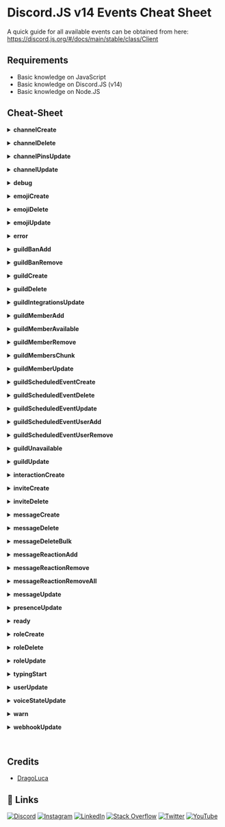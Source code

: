 # Discord.JS v14 Events Cheat Sheet

A quick guide for all available events can be obtained from here: https://discord.js.org/#/docs/main/stable/class/Client


## Requirements

- Basic knowledge on JavaScript
- Basic knowledge on Discord.JS (v14)
- Basic knowledge on Node.JS

## Cheat-Sheet

<p>
<details>
<summary><strong>channelCreate</strong></summary>
<br/>

`Description:` Emitted whenever a guild channel is created.

| PARAMETER | Type     |Description                |
| :-------- | :------- | :------------------------- |
| `channel` | `GuildChannel` | The channel that was created |

```js
client.on("channelCreate", (channel) => {
    console.log(`${channel} has been created`)
})
```

</details>
</p>

<p>
<details>
<summary><strong>channelDelete</strong></summary>
<br/>

`Description:` Emitted whenever a guild channel is deleted.

| PARAMETER | Type     |Description                |
| :-------- | :------- | :------------------------- |
| `channel` | `GuildChannel` | The channel that was deleted |

```js
client.on("channelDelete", (channel) => {
    console.log(`${channel} has been deleted`)
})
```

</details>
</p>

<p>
<details>
<summary><strong>channelPinsUpdate</strong></summary>
<br/>

`Description:` Emitted whenever the pins of a channel are updated. Due to the nature of the WebSocket event, not much information can be provided easily here - you need to manually check the pins yourself.

| PARAMETER | Type     |Description                |
| :-------- | :------- | :------------------------- |
| `channel` | `GuildChannel` | The time of the pins update |
| `time` | `Date` | The channel that was deleted |

```js
client.on("channelPinsUpdate", (channel, time) => {
    console.log(`${channel}'s pin has been updated at ${time}`)
})
```

</details>
</p>

<p>
<details>
<summary><strong>channelUpdate</strong></summary>
<br/>

`Description:` Emitted whenever a channel is updated - e.g. name change, topic change, channel type change.

| PARAMETER | Type     |Description                |
| :-------- | :------- | :------------------------- |
| `oldChannel` | `DMChannel/GuildChannel` | The channel before the update |
| `newChannel` | `DMChannel/GuildChannel` |  The channel after the update |

```js
client.on("channelUpdate", (oldChannel, newChannel) => {
    console.log(`A channel's data has been updated`)
    console.log(`${newChannel}'s name has been updated from, ${oldChannel.name} to ${newChannel.name}`)
})
```

</details>
</p>

<p>
<details>
<summary><strong>debug</strong></summary>
<br/>

`Description:` Emitted for general debugging information.

| PARAMETER | Type     |Description                |
| :-------- | :------- | :------------------------- |
| `info` | `String` | The debug information |

```js
client.on("debug", (info) => {
    console.log(`Debug logged as ${info}`)
})
```

</details>
</p>

<p>
<details>
<summary><strong>emojiCreate</strong></summary>
<br/>

`Description:` Emitted whenever a custom emoji is created in a guild.

| PARAMETER | Type     |Description                |
| :-------- | :------- | :------------------------- |
| `emoji` | `GuildEmoji` | The emoji that was created |

```js
client.on("emojiCreate", (emoji) => {
    console.log(`${emoji} has been created in ${emoji.guild.name}`)
})
```

</details>
</p>

<p>
<details>
<summary><strong>emojiDelete</strong></summary>
<br/>

`Description:` Emitted whenever a custom emoji is deleted in a guild.

| PARAMETER | Type     |Description                |
| :-------- | :------- | :------------------------- |
| `emoji` | `GuildEmoji` | The emoji that was deleted |

```js
client.on("emojiDelete", (emoji) => {
    console.log(`${emoji} has been deleted in ${emoji.guild.name}`)
})
```

</details>
</p>

<p>
<details>
<summary><strong>emojiUpdate</strong></summary>
<br/>

`Description:` Emitted whenever a custom guild emoji is updated.

| PARAMETER | Type     |Description                |
| :-------- | :------- | :------------------------- |
| `oldEmoji` | `GuildEmoji` | The old emoji |
| `newEmoji` | `GuildEmoji` | The new emoji |

```js
client.on("emojiUpdate", (oldEmoji, newEmoji) => {
    console.log(`An emoji has been updated`)
    console.log(`${oldEmoji.name} has been updated to ${newEmoji.name}`)
})
```

</details>
</p>

<p>
<details>
<summary><strong>error</strong></summary>
<br/>

`Description:` Emitted whenever the client's WebSocket encounters a connection error.

| PARAMETER | Type     |Description                |
| :-------- | :------- | :------------------------- |
| `error` | `Error` | The encountered error |

```js
client.on("error", (error) => {
    console.log(`Client encountered a connection error: ${error}`)
})
```

</details>
</p>

<p>
<details>
<summary><strong>guildBanAdd</strong></summary>
<br/>

`Description:` Emitted whenever a member is banned from a guild.

| PARAMETER | Type     |Description                |
| :-------- | :------- | :------------------------- |
| `ban` | `GuildBan` | The ban that occurred |

```js
client.on("guildBanAdd", (ban) => {
    console.log(`${ban.user.tag} has been banned from ${ban.guild.name}`)
})
```

</details>
</p>

<p>
<details>
<summary><strong>guildBanRemove</strong></summary>
<br/>

`Description:` Emitted whenever a member is unbanned from a guild.

| PARAMETER | Type     |Description                |
| :-------- | :------- | :------------------------- |
| `ban` | `GuildBan` | The ban that was removed |

```js
client.on("guildBanRemove", (ban) => {
    console.log(`${ban.user.tag} has been unbanned from ${ban.guild.name}`)
})
```

</details>
</p>

<p>
<details>
<summary><strong>guildCreate</strong></summary>
<br/>

`Description:` Emitted whenever the client joins a guild.

| PARAMETER | Type     |Description                |
| :-------- | :------- | :------------------------- |
| `guild` | `Guild` | The created guild |

```js
client.on("guildCreate", (guild) => {
    console.log(`The bot has joined ${guild.name}`)
})
```

</details>
</p>

<p>
<details>
<summary><strong>guildDelete</strong></summary>
<br/>

`Description:` Emitted whenever a guild kicks the client or the guild is deleted/left.

| PARAMETER | Type     |Description                |
| :-------- | :------- | :------------------------- |
| `guild` | `Guild` | The guild that was deleted |

```js
client.on("guildDelete", (guild) => {
    console.log(`The bot has left ${guild.name}`)
})
```

</details>
</p>

<p>
<details>
<summary><strong>guildIntegrationsUpdate</strong></summary>
<br/>

`Description:` Emitted whenever a guild integration is updated.

| PARAMETER | Type     |Description                |
| :-------- | :------- | :------------------------- |
| `guild` | `Guild` | The guild whose integrations were updated |

```js
client.on("guildIntegrationsUpdate", (guild) => {
    console.log(`An integration has been updated in ${guild.name}`)
})
```

</details>
</p>

<p>
<details>
<summary><strong>guildMemberAdd</strong></summary>
<br/>

`Description:` Emitted whenever a user joins a guild.

| PARAMETER | Type     |Description                |
| :-------- | :------- | :------------------------- |
| `member` | `GuildMember` | The member that has joined a guild |

```js
client.on("guildMemberAdd", (member) => {
    console.log(`${member.tag} has joined the server`)
})
```

</details>
</p>

<p>
<details>
<summary><strong>guildMemberAvailable</strong></summary>
<br/>

`Description:` Emitted whenever a member becomes available in a large guild.

| PARAMETER | Type     |Description                |
| :-------- | :------- | :------------------------- |
| `member` | `GuildMember` | The member that became available |

```js
client.on("guildMemberAvailable", (member) => {
    console.log(`${member.tag} is now available in ${member.guild.name}`)
})
```

</details>
</p>

<p>
<details>
<summary><strong>guildMemberRemove</strong></summary>
<br/>

`Description:` Emitted whenever a member leaves a guild, or is kicked.

| PARAMETER | Type     |Description                |
| :-------- | :------- | :------------------------- |
| `member` | `GuildMember` | The member that has left/been kicked from the guild |

```js
client.on("guildMemberRemove", (member) => {
    console.log(`${member.tag} has left the server`)
})
```

</details>
</p>

<p>
<details>
<summary><strong>guildMembersChunk</strong></summary>
<br/>

`Description:` Emitted whenever a chunk of guild members is received (all members come from the same guild).

| PARAMETER | Type     |Description                |
| :-------- | :------- | :------------------------- |
| `members` | `Collection <Snowflake, GuildMember>` | The members in the chunk |
| `guild` | `Guild` | The guild related to the member chunk |
| `chunk` | `GuildMembersChunk` | Properties of the received chunk |

```js
client.on("guildMembersChunk", (members, guild, chunk) => {
    console.log(`${members.map(member => member.user.tag).join(", ")} (${chunk.count}) has joined from the same server, ${guild.name}`)
})
```

</details>
</p>

<p>
<details>
<summary><strong>guildMemberUpdate</strong></summary>
<br/>

`Description:` Emitted whenever a guild member changes - i.e. new role, removed role, nickname.

| PARAMETER | Type     |Description                |
| :-------- | :------- | :------------------------- |
| `oldMember` | `GuildMember` | The member before the update |
| `newMember` | `GuildMember` | The member after the update |

```js
client.on("guildMemberUpdate", (oldMember, newMember) => {
    console.log(`A member's data has been updated`)
    console.log(`${newMember}'s nickname has been changed from ${oldMember.nickname} to ${newMember.nickname}`)
})
```

</details>
</p>

<p>
<details>
<summary><strong>guildScheduledEventCreate</strong></summary>
<br/>

`Description:` Emitted whenever a guild scheduled event is created.

| PARAMETER | Type     |Description                |
| :-------- | :------- | :------------------------- |
| `guildScheduledEvent` | `GuildScheduledEvent` | The created guild scheduled event |

```js
client.on("guildScheduledEventCreate", (guildScheduledEvent) => {
    console.log(`An event has been scheduled in ${guildScheduledEvent.channel} by ${guildScheduledEvent.creator} as ${guildScheduledEvent.name}`)
})
```

</details>
</p>

<p>
<details>
<summary><strong>guildScheduledEventDelete</strong></summary>
<br/>

`Description:` Emitted whenever a guild scheduled event is deleted.

| PARAMETER | Type     |Description                |
| :-------- | :------- | :------------------------- |
| `guildScheduledEvent` | `GuildScheduledEvent` | The deleted guild scheduled event |

```js
client.on("guildScheduledEventDelete", (guildScheduledEvent) => {
    console.log(`An event has been deleted in ${guildScheduledEvent.channel} by ${guildScheduledEvent.creator} as ${guildScheduledEvent.name}`)
})
```

</details>
</p>

<p>
<details>
<summary><strong>guildScheduledEventUpdate</strong></summary>
<br/>

`Description:` Emitted whenever a guild scheduled event gets updated.

| PARAMETER | Type     |Description                |
| :-------- | :------- | :------------------------- |
| `oldGuildScheduledEvent` | `GuildScheduledEvent` | The guild scheduled event object before the update |
| `newGuildScheduledEvent` | `GuildScheduledEvent` | The guild scheduled event object before the update |

```js
client.on("guildScheduledEventUpdate", (oldGuildScheduledEvent, newGuildScheduledEvent) => {
    console.log(`An event's name has been updated from ${oldGuildScheduledEvent.name} to ${newGuildScheduledEvent.name}`)
})
```

</details>
</p>

<p>
<details>
<summary><strong>guildScheduledEventUserAdd</strong></summary>
<br/>

`Description:` Emitted whenever a user subscribes to a guild scheduled event.

| PARAMETER | Type     |Description                |
| :-------- | :------- | :------------------------- |
| `guildScheduledEvent` | `GuildScheduledEvent` | The guild scheduled event |
| `user` | `User` | The user who subscribed |

```js
client.on("guildScheduledEventUserAdd", (guildScheduledEvent, user) => {
    console.log(`${user} has subscribed to ${guildScheduledEvent.name}`)
})
```

</details>
</p>

<p>
<details>
<summary><strong>guildScheduledEventUserRemove</strong></summary>
<br/>

`Description:` Emitted whenever a user unsubscribes from a guild scheduled event.

| PARAMETER | Type     |Description                |
| :-------- | :------- | :------------------------- |
| `guildScheduledEvent` | `GuildScheduledEvent` | The guild scheduled event |
| `user` | `User` | The user who unsubscribed |

```js
client.on("guildScheduledEventUserAdd", (guildScheduledEvent, user) => {
    console.log(`${user} has unsubscribed to ${guildScheduledEvent.name}`)
})
```

</details>
</p>

<p>
<details>
<summary><strong>guildUnavailable</strong></summary>
<br/>

`Description:` Emitted whenever a guild becomes unavailable, likely due to a server outage.

| PARAMETER | Type     |Description                |
| :-------- | :------- | :------------------------- |
| `guild` | `Guild` | The guild that has become unavailable |

```js
client.on("guildUnavailable", (guild) => {
    console.log(`${guild.name} has become unavailable, likely due to a server outage`)
})
```

</details>
</p>

<p>
<details>
<summary><strong>guildUpdate</strong></summary>
<br/>

`Description:` Emitted whenever a guild is updated - e.g. name change.

| PARAMETER | Type     |Description                |
| :-------- | :------- | :------------------------- |
| `oldGuild` | `Guild` | The guild before the update |
| `newGuild` | `Guild` | The guild after the update |

```js
client.on("guildUpdate", (oldGuild, newGuild) => {
    console.log(`A guild has been updated`)
    console.log(`${oldGuild.name} has been changed to ${newGuild.name}`)
})
```

</details>
</p>

<p>
<details>
<summary><strong>interactionCreate</strong></summary>
<br/>

`Description:` Emitted when an interaction is created.

| PARAMETER | Type     |Description                |
| :-------- | :------- | :------------------------- |
| `interaction` | `Interaction` | The interaction which was created |

```js
client.on("interactionCreate", (interaction) => {
    console.log(`An interaction has been created in ${interaction.guild.name}`)
})
```

</details>
</p>

<p>
<details>
<summary><strong>inviteCreate</strong></summary>
<br/>

`Description:` Emitted when an invite is created. <br/><br/>
`Requirements:` This event only triggers if the client has `MANAGE_GUILD` permissions for the guild, or `MANAGE_CHANNELS` permissions for the channel.

| PARAMETER | Type     |Description                |
| :-------- | :------- | :------------------------- |
| `invite` | `Invite` | The invite that was created |

```js
client.on("inviteCreate", (invite) => {
    console.log(`An invite has been created by ${invite.inviter.tag}. The code is ${invite.code}`)
})
```

</details>
</p>

<p>
<details>
<summary><strong>inviteDelete</strong></summary>
<br/>

`Description:` Emitted when an invite is deleted. <br/><br/>
`Requirements:` This event only triggers if the client has `MANAGE_GUILD` permissions for the guild, or `MANAGE_CHANNELS` permissions for the channel.

| PARAMETER | Type     |Description                |
| :-------- | :------- | :------------------------- |
| `invite` | `Invite` | The invite that was deleted |

```js
client.on("inviteDelete", (invite) => {
    console.log(`An invite has been deleted by ${invite.inviter.tag}. The code is ${invite.code}`)
})
```

</details>
</p>

<p>
<details>
<summary><strong>messageCreate</strong></summary>
<br/>

`Description:` Emitted whenever a message is created.

| PARAMETER | Type     |Description                |
| :-------- | :------- | :------------------------- |
| `message` | `Message` | The created message |

```js
client.on("messageCreate", (message) => {
    console.log(`A message has been sent in ${message.channel} as ${message.content}`)
})
```

</details>
</p>

<p>
<details>
<summary><strong>messageDelete</strong></summary>
<br/>

`Description:` Emitted whenever a message is deleted.

| PARAMETER | Type     |Description                |
| :-------- | :------- | :------------------------- |
| `message` | `Message` | The deleted message |

```js
client.on("messageDelete", (message) => {
    console.log(`A message has been deleted in ${message.channel} as ${message.content}`)
})
```

</details>
</p>

<p>
<details>
<summary><strong>messageDeleteBulk</strong></summary>
<br/>

`Description:` Emitted whenever messages are deleted in bulk.

| PARAMETER | Type     |Description                |
| :-------- | :------- | :------------------------- |
| `messages` | `Collection<Snowflake, Message>` | The deleted messages, mapped by their id |

```js
client.on("messageDeleteBulk", (messages) => {
    console.log(`A lot of messages have been deleted ${messages.map(message => message.content).join(", ")}`)
})
```

</details>
</p>

<p>
<details>
<summary><strong>messageReactionAdd</strong></summary>
<br/>

`Description:` Emitted whenever a reaction is added to a message.

| PARAMETER | Type     |Description                |
| :-------- | :------- | :------------------------- |
| `messageReaction` | `MessageReaction` | The reaction object |
| `user` | `User` | The user that applied the emoji or reaction emoji |

```js
client.on("messageReactionAdd", (messageReaction, user) => {
    console.log(`A reaction has been added to a message`)
    console.log(`${messageReaction.emoji} has been added to a message by ${user.tag}`)
})
```

</details>
</p>

<p>
<details>
<summary><strong>messageReactionRemove</strong></summary>
<br/>

`Description:` Emitted whenever a reaction is removed from a message.

| PARAMETER | Type     |Description                |
| :-------- | :------- | :------------------------- |
| `messageReaction` | `MessageReaction` | The reaction object |
| `user` | `User` | The user that removed the emoji or reaction emoji |

```js
client.on("messageReactionRemove", (messageReaction, user) => {
    console.log(`A reaction has been removed from a message`)
    console.log(`${messageReaction.emoji} has been removed from a message by ${user.tag}`)
})
```

</details>
</p>

<p>
<details>
<summary><strong>messageReactionRemoveAll</strong></summary>
<br/>

`Description:` Emitted whenever all reactions are removed from a message.

| PARAMETER | Type     |Description                |
| :-------- | :------- | :------------------------- |
| `message` | `Message` | The message the reactions were removed from |
| `reactions` | `Collection <(string \| Snowflake),MessageReaction>` | The cached message reactions that were removed |

```js
client.on("messageReactionRemoveAll", (message, reactions) => {
    console.log(`${reactions.map(reaction => reaction.emoji).join(", ")} has been removed from ${message.id}`)
})
```

</details>
</p>

<p>
<details>
<summary><strong>messageUpdate</strong></summary>
<br/>

`Description:` Emitted whenever a message is updated - e.g. embed or content change.

| PARAMETER | Type     |Description                |
| :-------- | :------- | :------------------------- |
| `oldMessage` | `Message` | The message before the update |
| `newMessage` | `Message` | The message after the update |

```js
client.on("messageUpdate", (oldMessage, newMessage) => {
    console.log(`A message has been updated`)
    console.log(`${oldMessage.content} has been edited to ${newMessage.content}`)
})
```

</details>
</p>

<p>
<details>
<summary><strong>presenceUpdate</strong></summary>
<br/>

`Description:` Emitted whenever a guild member's presence changes, or they change one of their details.

| PARAMETER | Type     |Description                |
| :-------- | :------- | :------------------------- |
| `oldPresence` | `Presence` | The presence before the update, if one at all |
| `newPresence` | `Presence` | The presence after the update |

```js
client.on("presenceUpdate", (oldPresence, newPresence) => {
    console.log(`${newPresence.member}'s presnece has been updated from ${oldPresence.clientStatus} to ${newPresence.clientStatus}`)
})
```

</details>
</p>

<p>
<details>
<summary><strong>ready</strong></summary>
<br/>

`Description:` Emitted when the client becomes ready to start working.

```js
client.on("ready", () => {
    console.log(`${client.user.tag} is now ready!`)
})
```

</details>
</p>

<p>
<details>
<summary><strong>roleCreate</strong></summary>
<br/>

`Description:` Emitted whenever a role is created.

| PARAMETER | Type     |Description                |
| :-------- | :------- | :------------------------- |
| `role` | `Role` | The role that was created |

```js
client.on("roleCreate", (role) => {
    console.log(`${role} has been created`)
})
```

</details>
</p>

<p>
<details>
<summary><strong>roleDelete</strong></summary>
<br/>

`Description:` Emitted whenever a role is deleted.

| PARAMETER | Type     |Description                |
| :-------- | :------- | :------------------------- |
| `role` | `Role` | The role that was deleted |

```js
client.on("roleCreate", (role) => {
    console.log(`${role} has been deleted`)
})
```

</details>
</p>

<p>
<details>
<summary><strong>roleUpdate</strong></summary>
<br/>

`Description:` Emitted whenever a guild role is updated.

| PARAMETER | Type     |Description                |
| :-------- | :------- | :------------------------- |
| `oldRole` | `Role` | The role before the update |
| `newRole` | `Role` | The role after the update |

```js
client.on("roleUpdate", (oldRole, newRole) => {
    console.log(`A role has been updated`)
    console.log(`${oldRole.name} has been updated to ${newRole.name}`)
})
```

</details>
</p>

<p>
<details>
<summary><strong>typingStart</strong></summary>
<br/>

`Description:` Emitted whenever a user starts typing in a channel.

| PARAMETER | Type     |Description                |
| :-------- | :------- | :------------------------- |
| `channel` | `GuildChannel` | The channel the user started typing in |
| `user` | `User` | The user that started typing |

```js
client.on("typingStart", (channel, user) => {
    console.log(`${user.tag} has started typing in ${channel}`)
})
```

</details>
</p>

<p>
<details>
<summary><strong>userUpdate</strong></summary>
<br/>

`Description:` Emitted whenever a user's details (e.g. username) are changed. Triggered by the Discord gateway events `USER_UPDATE`, `GUILD_MEMBER_UPDATE`, and `PRESENCE_UPDATE`.

| PARAMETER | Type     |Description                |
| :-------- | :------- | :------------------------- |
| `oldUser` | `User` | The user before the update |
| `newUser` | `User` | The user after the update |

```js
client.on("userUpdate", (oldUser, newUser) => {
    console.log(`${oldUser.username} has been changed to ${newUser.username}`)
})
```

</details>
</p>

<p>
<details>
<summary><strong>voiceStateUpdate</strong></summary>
<br/>

`Description:` Emitted whenever a user changes voice state - e.g. joins/leaves a channel, mutes/unmutes.

| PARAMETER | Type     |Description                |
| :-------- | :------- | :------------------------- |
| `oldState` | `VoiceState` | The voice state before the update |
| `newState` | `VoiceState` | The voice state after the update |

```js
client.on("voiceStateUpdate", (oldState, newState) => {
    console.log(`${newState.member}'s voice state has been updated`)
})
```

</details>
</p>

<p>
<details>
<summary><strong>warn</strong></summary>
<br/>

`Description:` Emitted for general warnings. 

| PARAMETER | Type     |Description                |
| :-------- | :------- | :------------------------- |
| `info` | `String` | The warning |

```js
client.on("warn", (info) => {
    console.log(`warn: ${info}`)
})
```

</details>
</p>

<p>
<details>
<summary><strong>webhookUpdate</strong></summary>
<br/>

`Description:` Emitted whenever a channel has its webhooks changed.

| PARAMETER | Type     |Description                |
| :-------- | :------- | :------------------------- |
| `channel` | `TextChannel/NewsChannel/VoiceChannel` | The channel that had a webhook update |

```js
client.on("webhookUpdate", (channel) => {
    console.log(`A webhook name has been updated in ${channel}`)
})
```

</details>
</p>

<br/>

## Credits

- [DragoLuca](https://github.com/dragoluca22)


## 🔗 Links
[![Discord](https://img.shields.io/badge/Discord-%237289DA.svg?logo=discord&logoColor=white)](https://dsc.gg/dragoluca) [![Instagram](https://img.shields.io/badge/Instagram-%23E4405F.svg?logo=Instagram&logoColor=white)](https://instagram.com/sarthakkundu22) [![LinkedIn](https://img.shields.io/badge/LinkedIn-%230077B5.svg?logo=linkedin&logoColor=white)](https://linkedin.com/in/sarthak-kundu-608479220) [![Stack Overflow](https://img.shields.io/badge/-Stackoverflow-FE7A16?logo=stack-overflow&logoColor=white)](https://stackoverflow.com/users/16536353) [![Twitter](https://img.shields.io/badge/Twitter-%231DA1F2.svg?logo=Twitter&logoColor=white)](https://twitter.com/skk_at) [![YouTube](https://img.shields.io/badge/YouTube-%23FF0000.svg?logo=YouTube&logoColor=white)](https://youtube.com/c/UCFTLRtd7NMfdD_R8ftqXBzQ)
